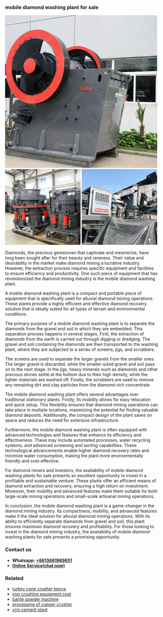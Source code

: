 <h3>mobile diamond washing plant for sale</h3><img src='1708663409.jpg' alt=''><p>Diamonds, the precious gemstones that captivate and mesmerize, have long been sought after for their beauty and rareness. Their value and desirability in the market make diamond mining a lucrative industry. However, the extraction process requires specific equipment and facilities to ensure efficiency and productivity. One such piece of equipment that has revolutionized the diamond mining industry is the mobile diamond washing plant.</p><p>A mobile diamond washing plant is a compact and portable piece of equipment that is specifically used for alluvial diamond mining operations. These plants provide a highly efficient and effective diamond recovery solution that is ideally suited for all types of terrain and environmental conditions.</p><p>The primary purpose of a mobile diamond washing plant is to separate the diamonds from the gravel and soil in which they are embedded. This separation process happens in several stages. First, the extraction of diamonds from the earth is carried out through digging or dredging. The gravel and soil containing the diamonds are then transported to the washing plant, where they are subjected to a series of screens, jigs, and scrubbers.</p><p>The screens are used to separate the larger gravels from the smaller ones. The larger gravel is discarded, while the smaller-sized gravel and soil pass on to the next stage. In the jigs, heavy minerals such as diamonds and other precious stones settle at the bottom due to their high density, while the lighter materials are washed off. Finally, the scrubbers are used to remove any remaining dirt and clay particles from the diamond-rich concentrate.</p><p>The mobile diamond washing plant offers several advantages over traditional stationary plants. Firstly, its mobility allows for easy relocation and quick setup. This flexibility ensures that diamond mining operations can take place in multiple locations, maximizing the potential for finding valuable diamond deposits. Additionally, the compact design of the plant saves on space and reduces the need for extensive infrastructure.</p><p>Furthermore, the mobile diamond washing plant is often equipped with advanced technologies and features that enhance its efficiency and effectiveness. These may include automated processes, water recycling systems, and advanced screening and sorting capabilities. These technological advancements enable higher diamond recovery rates and minimize water consumption, making the plant more environmentally friendly and cost-effective.</p><p>For diamond miners and investors, the availability of mobile diamond washing plants for sale presents an excellent opportunity to invest in a profitable and sustainable venture. These plants offer an efficient means of diamond extraction and recovery, ensuring a high return on investment. Moreover, their mobility and advanced features make them suitable for both large-scale mining operations and small-scale artisanal mining operations.</p><p>In conclusion, the mobile diamond washing plant is a game-changer in the diamond mining industry. Its compactness, mobility, and advanced features make it the ideal solution for alluvial diamond mining operations. With its ability to efficiently separate diamonds from gravel and soil, this plant ensures maximum diamond recovery and profitability. For those looking to invest in the diamond mining industry, the availability of mobile diamond washing plants for sale presents a promising opportunity.</p><h3>Contact us</h3><ul><li><strong>Whatsapp:&nbsp;<a href="https://wa.me/8613661969651">+8613661969651</a></strong></li><li><a href="https://swt.shibang-china.com/?git&amp;zhl&amp;mobile diamond washing plant for sale"><strong>Online Service(chat now)</strong></a></li></ul><h3>Related</h3><ul><li><a href='turkey cone crusher kenya.md'>turkey cone crusher kenya</a></li><li><a href='iron crushing equipment cost.md'>iron crushing equipment cost</a></li><li><a href='barite powder machine.md'>barite powder machine</a></li><li><a href='processing of copper crusher.md'>processing of copper crusher</a></li><li><a href='vrm cement plant.md'>vrm cement plant</a></li></ul>